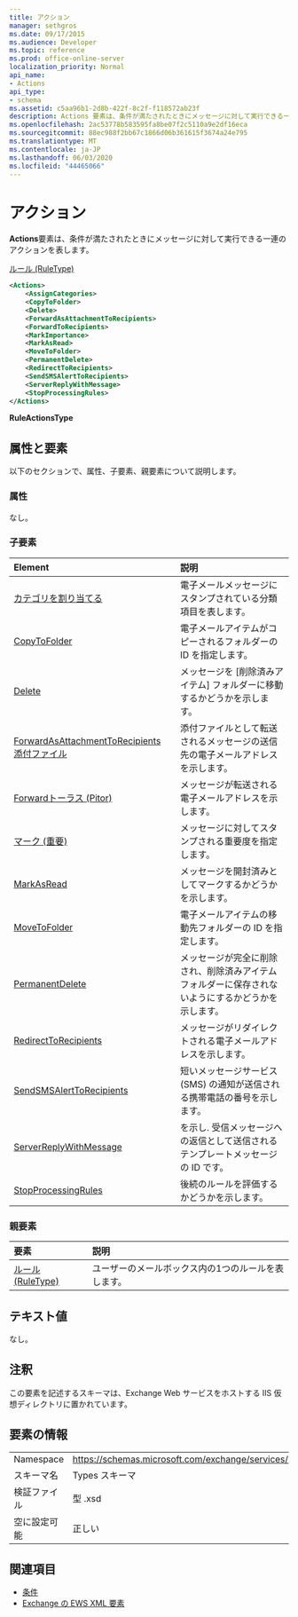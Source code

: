```yaml
---
title: アクション
manager: sethgros
ms.date: 09/17/2015
ms.audience: Developer
ms.topic: reference
ms.prod: office-online-server
localization_priority: Normal
api_name:
- Actions
api_type:
- schema
ms.assetid: c5aa96b1-2d8b-422f-8c2f-f118572ab23f
description: Actions 要素は、条件が満たされたときにメッセージに対して実行できる一連のアクションを表します。
ms.openlocfilehash: 2ac53778b583595fa8be07f2c5110a9e2df16eca
ms.sourcegitcommit: 88ec988f2bb67c1866d06b361615f3674a24e795
ms.translationtype: MT
ms.contentlocale: ja-JP
ms.lasthandoff: 06/03/2020
ms.locfileid: "44465066"
---
```

# <a name="actions"></a>アクション

**Actions**要素は、条件が満たされたときにメッセージに対して実行できる一連のアクションを表します。 
  
[ルール (RuleType)](rule-ruletype.md)
  
```XML
<Actions>
    <AssignCategories>
    <CopyToFolder>
    <Delete>
    <ForwardAsAttachmentToRecipients>
    <ForwardToRecipients>
    <MarkImportance>
    <MarkAsRead>
    <MoveToFolder>
    <PermanentDelete>
    <RedirectToRecipients>
    <SendSMSAlertToRecipients>
    <ServerReplyWithMessage>
    <StopProcessingRules>
</Actions>
```

 **RuleActionsType**
## <a name="attributes-and-elements"></a>属性と要素

以下のセクションで、属性、子要素、親要素について説明します。
  
### <a name="attributes"></a>属性

なし。
  
### <a name="child-elements"></a>子要素

|**Element**|**説明**|
|:-----|:-----|
|[カテゴリを割り当てる](assigncategories.md) <br/> |電子メールメッセージにスタンプされている分類項目を表します。  <br/> |
|[CopyToFolder](copytofolder.md) <br/> |電子メールアイテムがコピーされるフォルダーの ID を指定します。  <br/> |
|[Delete](delete.md) <br/> |メッセージを [削除済みアイテム] フォルダーに移動するかどうかを示します。  <br/> |
|[ForwardAsAttachmentToRecipients 添付ファイル](forwardasattachmenttorecipients.md) <br/> |添付ファイルとして転送されるメッセージの送信先の電子メールアドレスを示します。  <br/> |
|[Forwardトーラス (Pitor)](forwardtorecipients.md) <br/> |メッセージが転送される電子メールアドレスを示します。  <br/> |
|[マーク (重要)](markimportance.md) <br/> |メッセージに対してスタンプされる重要度を指定します。  <br/> |
|[MarkAsRead](markasread.md) <br/> |メッセージを開封済みとしてマークするかどうかを示します。  <br/> |
|[MoveToFolder](movetofolder.md) <br/> |電子メールアイテムの移動先フォルダーの ID を指定します。  <br/> |
|[PermanentDelete](permanentdelete.md) <br/> |メッセージが完全に削除され、削除済みアイテムフォルダーに保存されないようにするかどうかを示します。  <br/> |
|[RedirectToRecipients](redirecttorecipients.md) <br/> |メッセージがリダイレクトされる電子メールアドレスを示します。  <br/> |
|[SendSMSAlertToRecipients](sendsmsalerttorecipients.md) <br/> |短いメッセージサービス (SMS) の通知が送信される携帯電話の番号を示します。  <br/> |
|[ServerReplyWithMessage](serverreplywithmessage.md) <br/> |を示し. 受信メッセージへの返信として送信されるテンプレートメッセージの ID です。  <br/> |
|[StopProcessingRules](stopprocessingrules.md) <br/> |後続のルールを評価するかどうかを示します。  <br/> |
   
### <a name="parent-elements"></a>親要素

|**要素**|**説明**|
|:-----|:-----|
|[ルール (RuleType)](rule-ruletype.md) <br/> |ユーザーのメールボックス内の1つのルールを表します。  <br/> |
   
## <a name="text-value"></a>テキスト値

なし。
  
## <a name="remarks"></a>注釈

この要素を記述するスキーマは、Exchange Web サービスをホストする IIS 仮想ディレクトリに置かれています。
  
## <a name="element-information"></a>要素の情報

|||
|:-----|:-----|
|Namespace  <br/> |https://schemas.microsoft.com/exchange/services/2006/types  <br/> |
|スキーマ名  <br/> |Types スキーマ  <br/> |
|検証ファイル  <br/> |型 .xsd  <br/> |
|空に設定可能  <br/> |正しい  <br/> |
   
## <a name="see-also"></a>関連項目

- [条件](conditions.md)
- [Exchange の EWS XML 要素](ews-xml-elements-in-exchange.md)

